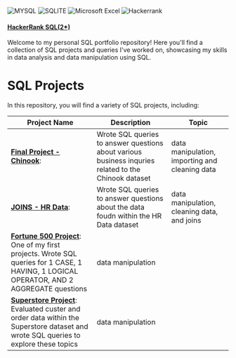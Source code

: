 ![MYSQL](https://img.shields.io/badge/MySQL-005C84?style=for-the-badge&logo=mysql&logoColor=white)
![SQLITE](https://img.shields.io/badge/SQLite-07405E?style=for-the-badge&logo=sqlite&logoColor=white)
![Microsoft Excel](https://img.shields.io/badge/Microsoft_Excel-217346?style=for-the-badge&logo=microsoft-excel&logoColor=white)
![Hackerrank](https://img.shields.io/badge/-Hackerrank-2EC866?style=for-the-badge&logo=HackerRank&logoColor=white)

#### [HackerRank SQL(2*)](https://www.hackerrank.com/profile/rich_sampson17)

Welcome to my personal SQL portfolio repository! Here you'll find a collection of SQL projects and queries I've worked on, showcasing my skills in data analysis and data manipulation using SQL.

# SQL Projects

 In this repository, you will find a variety of SQL projects, including:

Project Name  | Description   |  Topic
------------- | ------------- | ------------------
[**Final Project - Chinook**](https://github.com/RSampson17/SQL/blob/main/Final%20Project%20-%20Chinook):  | Wrote SQL queries to answer questions about various business inquries related to the Chinook dataset  | data manipulation, importing and cleaning data
[**JOINS - HR Data**](https://github.com/RSampson17/SQL/blob/main/JOINS%20-%20HR%20Data): | Wrote SQL queries to answer questions about the data foudn within the HR Data dataset | data manipulation, cleaning data, and joins
[**Fortune 500 Project**](https://github.com/RSampson17/SQL/blob/main/Fortune%20500%20Project): One of my first projects. Wrote SQL queries for 1 CASE, 1 HAVING, 1 LOGICAL OPERATOR, AND 2 AGGREGATE questions  |  data manipulation
[**Superstore Project**](https://github.com/RSampson17/SQL/blob/main/Superstore%20Database): Evaluated custer and order data within the Superstore dataset and wrote SQL queries to explore these topics  |  data manipulation
